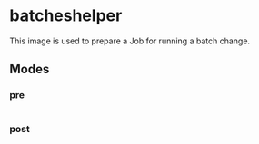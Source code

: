 # batcheshelper

This image is used to prepare a Job for running a batch change.

## Modes

### pre

```shell
```

### post

```shell
```
